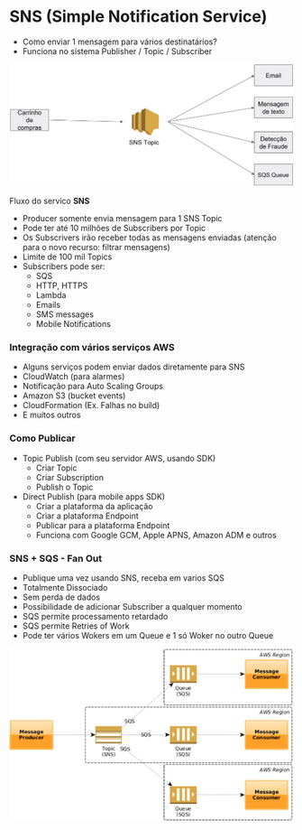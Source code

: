 # SNS (Simple Notification Service)

- Como enviar 1 mensagem para vários destinatários?
- Funciona no sistema Publisher / Topic / Subscriber

![Fluxo do servico **SNS**](SNS%20(Simple%20Notification%20Service)%209b81385c964c4a88bdccd4ad23d655e8/Screenshot_from_2022-06-19_14-03-46.png)

Fluxo do servico **SNS**

- Producer somente envia mensagem para 1 SNS Topic
- Pode ter até 10 milhões de Subscribers por Topic
- Os Subscrivers irão receber todas as mensagens enviadas (atenção para o novo recurso: filtrar mensagens)
- Limite de 100 mil Topics
- Subscribers pode ser:
    - SQS
    - HTTP, HTTPS
    - Lambda
    - Emails
    - SMS messages
    - Mobile Notifications

### Integração com vários serviços AWS

- Alguns serviços podem enviar dados diretamente para SNS
- CloudWatch (para alarmes)
- Notificação para Auto Scaling Groups
- Amazon S3 (bucket events)
- CloudFormation (Ex. Falhas no build)
- E muitos outros

### Como Publicar

- Topic Publish (com seu servidor AWS, usando SDK)
    - Criar Topic
    - Criar Subscription
    - Publish o Topic
- Direct Publish (para mobile apps SDK)
    - Criar a plataforma da aplicação
    - Criar a plataforma Endpoint
    - Publicar para a plataforma Endpoint
    - Funciona com Google GCM, Apple APNS, Amazon ADM e outros

### SNS + SQS - Fan Out

- Publique uma vez usando SNS, receba em varios SQS
- Totalmente Dissociado
- Sem perda de dados
- Possibilidade de adicionar Subscriber a qualquer momento
- SQS permite processamento retardado
- SQS permite Retries of Work
- Pode ter vários Wokers em um Queue e 1 só Woker no outro Queue

![Screenshot from 2022-06-19 14-38-49.png](SNS%20(Simple%20Notification%20Service)%209b81385c964c4a88bdccd4ad23d655e8/Screenshot_from_2022-06-19_14-38-49.png)
